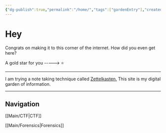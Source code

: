 ```yaml
---
{"dg-publish":true,"permalink":"/home/","tags":["gardenEntry"],"created":"2024-09-16T17:07:06.856-07:00","updated":"2024-09-16T18:11:18.804-07:00"}
---
```


# Hey

Congrats on making it to this corner of the internet. How did you even get here?

A gold star for you -----> ⭐

---

I am trying a note taking technique called [Zettelkasten.](https://zettelkasten.de/overview/) This site is my digital garden of information.

---

## Navigation

[[Main/CTF\|CTF]]

[[Main/Forensics\|Forensics]]